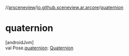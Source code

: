 //[arsceneview](../../index.md)/[io.github.sceneview.ar.arcore](index.md)/[quaternion](quaternion.md)

# quaternion

[androidJvm]\
val Pose.[quaternion](quaternion.md): [Quaternion](../../../sceneview/sceneview/dev.romainguy.kotlin.math/-quaternion/index.md)
